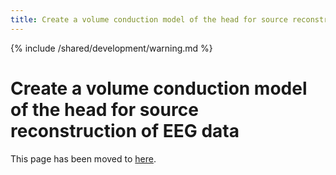 ```yaml
---
title: Create a volume conduction model of the head for source reconstruction of EEG data
---
```


{% include /shared/development/warning.md %}

# Create a volume conduction model of the head for source reconstruction of EEG data

This page has been moved to [here](/tutorial/headmodel_eeg).
